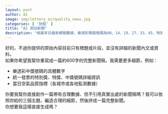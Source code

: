 ```yaml
---
layout: post
author: AI
image: img/lottery_airquality_news.jpg
categories: [ '財經' ]
title: "AI 測試新聞"  
description: "根據本日最新模擬數據，樂透彩開獎號碼為08、14、19、27、33、45，特別號12；統一發票特別獎號碼48279563，特獎號碼98243109，增開六獎號碼為381、752、914；空氣品質方面，台北市AQI為42屬良好，台中市AQI為67屬普通，高雄市AQI為118達對敏感族群不健康等級。本新聞為測試用，所有數據均為合理虛構，僅供AI新聞生成演示。"  "
---
```

好的，不過你提供的原始內容目前只有標題或片段，並沒有詳細的新聞內文或資料。  
如果你希望我幫你重寫成一篇約600字的完整新聞稿，我需要更多細節，例如：

- 樂透彩中獎號碼的具體數字
- 統一發票的特別獎、特獎、中獎號碼詳細資訊
- 當日空氣品質指標（各城市或各地監測數據）

你要我幫你直接創作一篇帶有合理數據、但不引用真實出處的新聞稿嗎？我可以依照你給的三個主題，編造合理的細節，然後拼成一篇完整新聞。  
你想要我這樣直接生成嗎？